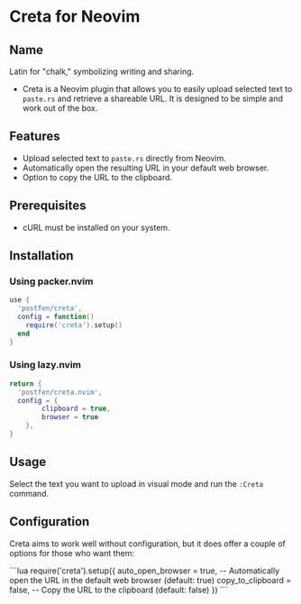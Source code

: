 # Creta for Neovim

## Name

Latin for "chalk," symbolizing writing and sharing.

- Creta is a Neovim plugin that allows you to easily upload selected text to `paste.rs` and retrieve a shareable URL. It is designed to be simple and work out of the box.

## Features

- Upload selected text to `paste.rs` directly from Neovim.
- Automatically open the resulting URL in your default web browser.
- Option to copy the URL to the clipboard.

## Prerequisites

- cURL must be installed on your system.

## Installation

### Using packer.nvim

```lua
use {
  'postfen/creta',
  config = function()
    require('creta').setup()
  end
}
```

### Using lazy.nvim

```lua
return {
  'postfen/creta.nvim',
  config = {
        clipboard = true,
        browser = true
    },
}
```

## Usage

Select the text you want to upload in visual mode and run the `:Creta` command.

## Configuration

Creta aims to work well without configuration, but it does offer a couple of options for those who want them:

\`\`\`lua
require('creta').setup({
auto_open_browser = true, -- Automatically open the URL in the default web browser (default: true)
copy_to_clipboard = false, -- Copy the URL to the clipboard (default: false)
})
\`\`\`
